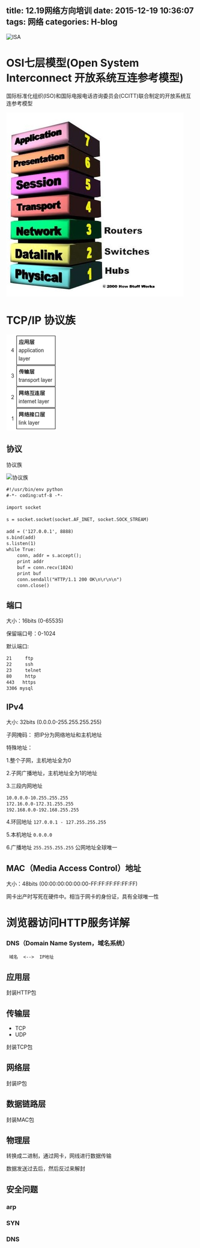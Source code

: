 title: 12.19网络方向培训
date: 2015-12-19 10:36:07
tags: 网络
categories: H-blog
---
![ISA](http://7xscw6.com1.z0.glb.clouddn.com/hexo-isa.png)

<!--more-->

# OSI七层模型(Open System Interconnect 开放系统互连参考模型)
国际标准化组织(ISO)和国际电报电话咨询委员会(CCITT)联合制定的开放系统互连参考模型

![osi](/img/osi.jpg)

# TCP/IP 协议族
![TCP/IP](/img/TCPIP.png)

## 协议
协议族

![协议族](http://7xscw6.com1.z0.glb.clouddn.com/hexo-pro.png)

```
#!/usr/bin/env python
#-*- coding:utf-8 -*-

import socket

s = socket.socket(socket.AF_INET, socket.SOCK_STREAM)

add = ('127.0.0.1', 8888)
s.bind(add)
s.listen(1)
while True:
	conn, addr = s.accept();
	print addr
	buf = conn.recv(1024)
	print buf
	conn.sendall("HTTP/1.1 200 OK\n\r\n\n")
	conn.close()
```

## 端口
大小：16bits  (0-65535)

保留端口号：0-1024

默认端口:
```
21     ftp
22     ssh
23     telnet
80     http
443   https
3306 mysql
```

## IPv4
大小: 32bits (0.0.0.0-255.255.255.255)

子网掩码： 把IP分为网络地址和主机地址

特殊地址：

1.整个子网，主机地址全为0

2.子网广播地址，主机地址全为1的地址

3.三段内网地址
```
10.0.0.0-10.255.255.255
172.16.0.0-172.31.255.255
192.168.0.0-192.168.255.255
```
4.环回地址 `127.0.0.1 - 127.255.255.255`

5.本机地址 `0.0.0.0`

6.广播地址 `255.255.255.255`
公网地址全球唯一
## MAC（Media Access Control）地址
大小：48bits (00:00:00:00:00:00-FF:FF:FF:FF:FF:FF)

网卡出产时写死在硬件中。相当于网卡的身份证，具有全球唯一性

# 浏览器访问HTTP服务详解
### DNS（Domain Name System，域名系统）
     域名  <-->  IP地址
     
## 应用层
封装HTTP包

## 传输层
 * TCP
 * UDP

封装TCP包

## 网络层

封装IP包

## 数据链路层
封装MAC包

## 物理层
转换成二进制，通过网卡，网线进行数据传输

数据发送过去后，然后反过来解封

## 安全问题
### arp
### SYN
### DNS